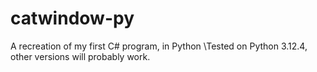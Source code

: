 # catwindow-py
A recreation of my first C# program, in Python
\Tested on Python 3.12.4, other versions will probably work.
